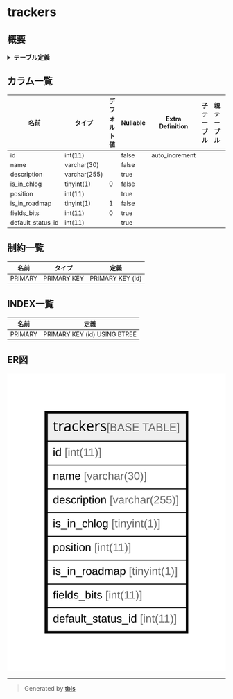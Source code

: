 # trackers

## 概要

<details>
<summary><strong>テーブル定義</strong></summary>

```sql
CREATE TABLE `trackers` (
  `id` int(11) NOT NULL AUTO_INCREMENT,
  `name` varchar(30) NOT NULL DEFAULT '',
  `description` varchar(255) DEFAULT NULL,
  `is_in_chlog` tinyint(1) NOT NULL DEFAULT '0',
  `position` int(11) DEFAULT NULL,
  `is_in_roadmap` tinyint(1) NOT NULL DEFAULT '1',
  `fields_bits` int(11) DEFAULT '0',
  `default_status_id` int(11) DEFAULT NULL,
  PRIMARY KEY (`id`)
) ENGINE=InnoDB AUTO_INCREMENT=[Redacted by tbls] DEFAULT CHARSET=utf8
```

</details>

## カラム一覧

| 名前                | タイプ          | デフォルト値       | Nullable | Extra Definition | 子テーブル      | 親テーブル      | コメント     |
| ----------------- | ------------ | ------------ | -------- | ---------------- | ---------- | ---------- | -------- |
| id                | int(11)      |              | false    | auto_increment   |            |            |          |
| name              | varchar(30)  |              | false    |                  |            |            |          |
| description       | varchar(255) |              | true     |                  |            |            |          |
| is_in_chlog       | tinyint(1)   | 0            | false    |                  |            |            |          |
| position          | int(11)      |              | true     |                  |            |            |          |
| is_in_roadmap     | tinyint(1)   | 1            | false    |                  |            |            |          |
| fields_bits       | int(11)      | 0            | true     |                  |            |            |          |
| default_status_id | int(11)      |              | true     |                  |            |            |          |

## 制約一覧

| 名前      | タイプ         | 定義               |
| ------- | ----------- | ---------------- |
| PRIMARY | PRIMARY KEY | PRIMARY KEY (id) |

## INDEX一覧

| 名前      | 定義                           |
| ------- | ---------------------------- |
| PRIMARY | PRIMARY KEY (id) USING BTREE |

## ER図

![er](trackers.svg)

---

> Generated by [tbls](https://github.com/k1LoW/tbls)
